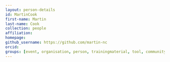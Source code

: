 ```yaml
---
layout: person-details
id: MartinCook
first-name: Martin
last-name: Cook
collection: people
affiliation:
homepage:
github_username: https://github.com/martin-nc
orcid:
groups: [event, organisation, person, trainingmaterial, tool, community]
---
```


